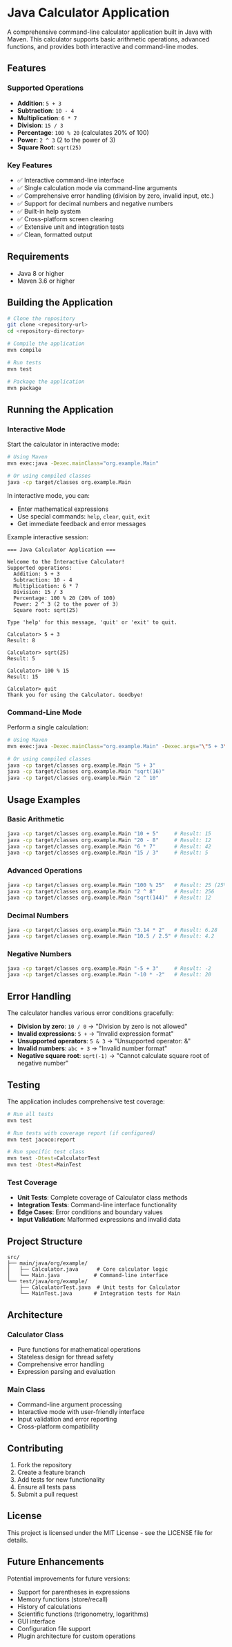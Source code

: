 # Java Calculator Application

A comprehensive command-line calculator application built in Java with Maven. This calculator supports basic arithmetic operations, advanced functions, and provides both interactive and command-line modes.

## Features

### Supported Operations
- **Addition**: `5 + 3`
- **Subtraction**: `10 - 4`
- **Multiplication**: `6 * 7`
- **Division**: `15 / 3`
- **Percentage**: `100 % 20` (calculates 20% of 100)
- **Power**: `2 ^ 3` (2 to the power of 3)
- **Square Root**: `sqrt(25)`

### Key Features
- ✅ Interactive command-line interface
- ✅ Single calculation mode via command-line arguments
- ✅ Comprehensive error handling (division by zero, invalid input, etc.)
- ✅ Support for decimal numbers and negative numbers
- ✅ Built-in help system
- ✅ Cross-platform screen clearing
- ✅ Extensive unit and integration tests
- ✅ Clean, formatted output

## Requirements

- Java 8 or higher
- Maven 3.6 or higher

## Building the Application

```bash
# Clone the repository
git clone <repository-url>
cd <repository-directory>

# Compile the application
mvn compile

# Run tests
mvn test

# Package the application
mvn package
```

## Running the Application

### Interactive Mode

Start the calculator in interactive mode:

```bash
# Using Maven
mvn exec:java -Dexec.mainClass="org.example.Main"

# Or using compiled classes
java -cp target/classes org.example.Main
```

In interactive mode, you can:
- Enter mathematical expressions
- Use special commands: `help`, `clear`, `quit`, `exit`
- Get immediate feedback and error messages

Example interactive session:
```
=== Java Calculator Application ===

Welcome to the Interactive Calculator!
Supported operations:
  Addition: 5 + 3
  Subtraction: 10 - 4
  Multiplication: 6 * 7
  Division: 15 / 3
  Percentage: 100 % 20 (20% of 100)
  Power: 2 ^ 3 (2 to the power of 3)
  Square root: sqrt(25)

Type 'help' for this message, 'quit' or 'exit' to quit.

Calculator> 5 + 3
Result: 8

Calculator> sqrt(25)
Result: 5

Calculator> 100 % 15
Result: 15

Calculator> quit
Thank you for using the Calculator. Goodbye!
```

### Command-Line Mode

Perform a single calculation:

```bash
# Using Maven
mvn exec:java -Dexec.mainClass="org.example.Main" -Dexec.args="\"5 + 3\""

# Or using compiled classes
java -cp target/classes org.example.Main "5 + 3"
java -cp target/classes org.example.Main "sqrt(16)"
java -cp target/classes org.example.Main "2 ^ 10"
```

## Usage Examples

### Basic Arithmetic
```bash
java -cp target/classes org.example.Main "10 + 5"     # Result: 15
java -cp target/classes org.example.Main "20 - 8"     # Result: 12
java -cp target/classes org.example.Main "6 * 7"      # Result: 42
java -cp target/classes org.example.Main "15 / 3"     # Result: 5
```

### Advanced Operations
```bash
java -cp target/classes org.example.Main "100 % 25"   # Result: 25 (25% of 100)
java -cp target/classes org.example.Main "2 ^ 8"      # Result: 256
java -cp target/classes org.example.Main "sqrt(144)"  # Result: 12
```

### Decimal Numbers
```bash
java -cp target/classes org.example.Main "3.14 * 2"   # Result: 6.28
java -cp target/classes org.example.Main "10.5 / 2.5" # Result: 4.2
```

### Negative Numbers
```bash
java -cp target/classes org.example.Main "-5 + 3"     # Result: -2
java -cp target/classes org.example.Main "-10 * -2"   # Result: 20
```

## Error Handling

The calculator handles various error conditions gracefully:

- **Division by zero**: `10 / 0` → "Division by zero is not allowed"
- **Invalid expressions**: `5 +` → "Invalid expression format"
- **Unsupported operators**: `5 & 3` → "Unsupported operator: &"
- **Invalid numbers**: `abc + 3` → "Invalid number format"
- **Negative square root**: `sqrt(-1)` → "Cannot calculate square root of negative number"

## Testing

The application includes comprehensive test coverage:

```bash
# Run all tests
mvn test

# Run tests with coverage report (if configured)
mvn test jacoco:report

# Run specific test class
mvn test -Dtest=CalculatorTest
mvn test -Dtest=MainTest
```

### Test Coverage
- **Unit Tests**: Complete coverage of Calculator class methods
- **Integration Tests**: Command-line interface functionality
- **Edge Cases**: Error conditions and boundary values
- **Input Validation**: Malformed expressions and invalid data

## Project Structure

```
src/
├── main/java/org/example/
│   ├── Calculator.java      # Core calculator logic
│   └── Main.java           # Command-line interface
└── test/java/org/example/
    ├── CalculatorTest.java  # Unit tests for Calculator
    └── MainTest.java       # Integration tests for Main
```

## Architecture

### Calculator Class
- Pure functions for mathematical operations
- Stateless design for thread safety
- Comprehensive error handling
- Expression parsing and evaluation

### Main Class
- Command-line argument processing
- Interactive mode with user-friendly interface
- Input validation and error reporting
- Cross-platform compatibility

## Contributing

1. Fork the repository
2. Create a feature branch
3. Add tests for new functionality
4. Ensure all tests pass
5. Submit a pull request

## License

This project is licensed under the MIT License - see the LICENSE file for details.

## Future Enhancements

Potential improvements for future versions:
- Support for parentheses in expressions
- Memory functions (store/recall)
- History of calculations
- Scientific functions (trigonometry, logarithms)
- GUI interface
- Configuration file support
- Plugin architecture for custom operations
